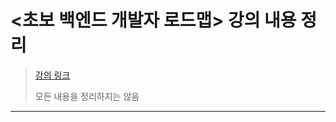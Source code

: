 # <초보 백엔드 개발자 로드맵> 강의 내용 정리
>[강의 링크](https://www.inflearn.com/course/%EC%B4%88%EB%B3%B4-%EB%B0%B1%EC%97%94%EB%93%9C-%EA%B0%9C%EB%B0%9C%EC%9E%90-%EB%A1%9C%EB%93%9C%EB%A7%B5/dashboard)
>
>모든 내용을 정리하지는 않음

---

